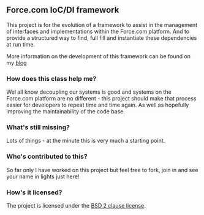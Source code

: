 ## Force.com IoC/DI framework

This project is for the evolution of a framework to assist in the management of interfaces and implementations within the Force.com platform. And to provide a structured way to find, full fill and instantiate these dependencies at run time.

More information on the development of this framework can be found on my [blog](http://smgoodyear.com/2012/04/15/force-com-dependency-management-a-first-pass/)

### How does this class help me?

Wel all know decoupling our systems is good and systems on the Force.com platform are no different - this project should make that process easier for developers to repeat time and time again. As well as hopefully improving the maintainability of the code base.

### What's still missing?

Lots of things - at the minute this is very much a starting point.

### Who's contributed to this?

So far only I have worked on this project but feel free to fork, join in and see your name in lights just here!

### How's it licensed?

The project is licensed under the [BSD 2 clause license](http://www.opensource.org/licenses/bsd-license.php).